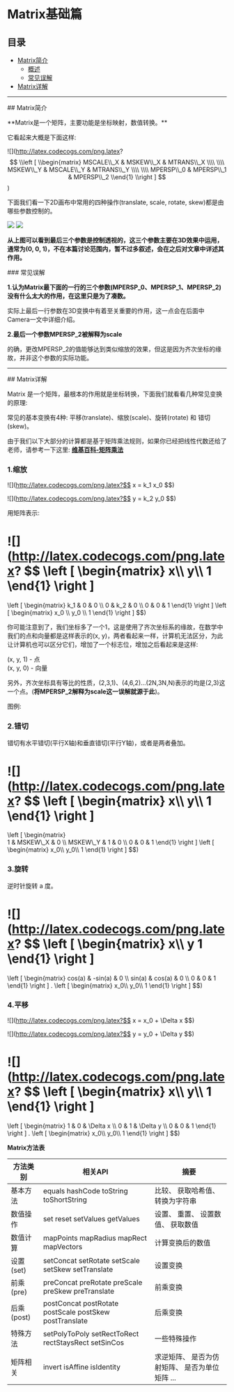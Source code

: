 # Matrix基础篇


## 目录

- [Matrix简介](#jianjie)
    - [概述](#gaishu) 
    - [常见误解](#wujie)
- [Matrix详解](#xiangjie)

******

<p id="jianjie" /> 
## Matrix简介

<p id="gaishu" />
**Matrix是一个矩阵，主要功能是坐标映射，数值转换。**

它看起来大概是下面这样:

![](http://latex.codecogs.com/png.latex?
$$
\\left [ 
\\begin{matrix} 
MSCALE\\_X & MSKEW\\_X & MTRANS\\_X \\\\
\\\\
MSKEW\\_Y & MSCALE\\_Y & MTRANS\\_Y \\\\
\\\\
MPERSP\\_0 & MPERSP\\_1 & MPERSP\\_2 
\\end{1} 
\\right ] 
$$)

下面我们看一下2D画布中常用的四种操作(translate, scale, rotate, skew)都是由哪些参数控制的。

![](http://ww2.sinaimg.cn/large/005Xtdi2jw1f60gwrhlnyj30c008zdgy.jpg)
![](http://ww2.sinaimg.cn/large/005Xtdi2jw1f633hvklfnj30c008zdge.jpg)

**从上图可以看到最后三个参数是控制透视的，这三个参数主要在3D效果中运用，通常为(0, 0, 1)，不在本篇讨论范围内，暂不过多叙述，会在之后对文章中详述其作用。**

<p id="wujie" /> 
### 常见误解

**1.认为Matrix最下面的一行的三个参数(MPERSP_0、MPERSP_1、MPERSP_2)没有什么太大的作用，在这里只是为了凑数。**

实际上最后一行参数在3D变换中有着至关重要的作用，这一点会在后面中Camera一文中详细介绍。

**2.最后一个参数MPERSP_2被解释为scale**

的确，更改MPERSP_2的值能够达到类似缩放的效果，但这是因为齐次坐标的缘故，并非这个参数的实际功能。

******

<p id="xiangjie" /> 
## Matrix详解

Matrix 是一个矩阵，最根本的作用就是坐标转换，下面我们就看看几种常见变换的原理:

常见的基本变换有4种: 平移(translate)、缩放(scale)、旋转(rotate) 和 错切(skew)。

由于我们以下大部分的计算都是基于矩阵乘法规则，如果你已经把线性代数还给了老师，请参考一下这里:
**[维基百科-矩阵乘法](https://zh.wikipedia.org/wiki/%E7%9F%A9%E9%99%A3%E4%B9%98%E6%B3%95)**

### 1.缩放

![](http://latex.codecogs.com/png.latex?$$ x = k_1 x_0 $$)

![](http://latex.codecogs.com/png.latex?$$ y = k_2 y_0 $$)


用矩阵表示: 

![](http://latex.codecogs.com/png.latex?
$$
\\left [ 
\\begin{matrix} 
x\\\\
y\\\\
1
\\end{1} 
\\right ] 
 = 
\\left [ 
\\begin{matrix} 
k_1  &   0   &  0  \\\\
 0   &  k_2  &  0  \\\\
 0   &   0   &  1
\\end{1} 
\\right ] 
\\left [ 
\\begin{matrix} 
x_0 \\\\
y_0 \\\\
1
\\end{1} 
\\right ]
$$)

> 
你可能注意到了，我们坐标多了一个1，这是使用了齐次坐标系的缘故，在数学中我们的点和向量都是这样表示的(x, y)，两者看起来一样，计算机无法区分，为此让计算机也可以区分它们，增加了一个标志位，增加之后看起来是这样: <br/>
>
(x, y, 1) - 点<br/>
(x, y, 0) - 向量<br/>
>
另外，齐次坐标具有等比的性质，(2,3,1)、(4,6,2)...(2N,3N,N)表示的均是(2,3)这一个点。(**将MPERSP_2解释为scale这一误解就源于此**)。

图例: 

### 2.错切

错切有水平错切(平行X轴)和垂直错切(平行Y轴)，或者是两者叠加。

![](http://latex.codecogs.com/png.latex?
$$
\\left [ 
\\begin{matrix} 
x\\\\
y\\\\
1
\\end{1} 
\\right ] 
 = 
\\left [ 
\\begin{matrix}  
    1     & MSKEW\\_X & 0 \\\\
MSKEW\\_Y &     1     & 0 \\\\
    0     &     0     & 1
\\end{1} 
\\right ] 
\\left [ 
\\begin{matrix} 
x_0\\\\
y_0\\\\
1
\\end{1} 
\\right ]
$$)

### 3.旋转

逆时针旋转 a 度。

![](http://latex.codecogs.com/png.latex?
$$
\\left [ 
\\begin{matrix} 
x\\\\
y
1
\\end{1} 
\\right ] 
 = 
\\left [ 
\\begin{matrix} 
cos(a) & -sin(a) & 0 \\\\
sin(a) & cos(a)  & 0 \\\\
  0    &   0     & 1
\\end{1} 
\\right ] 
 . 
\\left [ 
\\begin{matrix} 
x_0\\\\
y_0\\\\
1
\\end{1} 
\\right ]
$$)


### 4.平移

![](http://latex.codecogs.com/png.latex?$$ x = x_0 + \\Delta x $$)

![](http://latex.codecogs.com/png.latex?$$ y = y_0 + \\Delta y $$)


![](http://latex.codecogs.com/png.latex?
$$
\\left [ 
\\begin{matrix} 
x\\\\
y\\\\
1
\\end{1} 
\\right ] 
 = 
\\left [ 
\\begin{matrix} 
1 & 0 & \\Delta x \\\\
0 & 1 & \\Delta y \\\\
0 & 0 & 1
\\end{1} 
\\right ] 
 . 
\\left [ 
\\begin{matrix} 
x_0\\\\
y_0\\\\
1
\\end{1} 
\\right ]
$$)









**Matrix方法表**

方法类别   | 相关API                                                 | 摘要
-----------|---------------------------------------------------------|------------------------
基本方法   | equals hashCode toString toShortString                  | 比较、 获取哈希值、 转换为字符串
数值操作   | set reset setValues getValues                           | 设置、 重置、 设置数值、 获取数值
数值计算   | mapPoints mapRadius mapRect mapVectors                  | 计算变换后的数值
设置(set)  | setConcat setRotate setScale setSkew setTranslate       | 设置变换
前乘(pre)  | preConcat preRotate preScale preSkew preTranslate       | 前乘变换
后乘(post) | postConcat postRotate postScale postSkew postTranslate  | 后乘变换
特殊方法   | setPolyToPoly setRectToRect rectStaysRect setSinCos     | 一些特殊操作
矩阵相关   | invert isAffine isIdentity                              | 求逆矩阵、 是否为仿射矩阵、 是否为单位矩阵 ...















